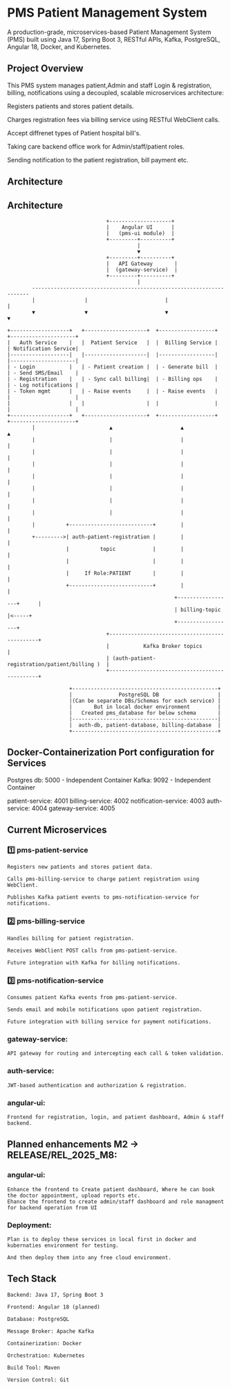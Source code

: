 # PMS Patient Management System

A production-grade, microservices-based Patient Management System (PMS) built using Java 17, Spring Boot 3, RESTful APIs, Kafka, PostgreSQL, Angular 18, Docker, and Kubernetes.


## Project Overview

This PMS system manages patient,Admin and staff Login & registration, billing, notifications using a decoupled, scalable microservices architecture:

Registers patients and stores patient details.

Charges registration fees via billing service using RESTful WebClient calls.

Accept diffrenet types of Patient hospital bill's.

Taking care backend office work for Admin/staff/patient roles.

Sending notification to the patient registration, bill payment etc.


## Architecture
## Architecture

```text
                                +--------------------+
                                |    Angular UI      |
                                |   (pms-ui module)  |
                                +---------+----------+
                                          |
                                          ▼
                                +---------+----------+
                                |   API Gateway       |
                                |  (gateway-service)  |
                                +---------+----------+
                                          |
        ---------------------------------------------------------------------
        |                |                         |                       |
        ▼                ▼                         ▼                       ▼

+-------------------+   +--------------------+  +------------------+   +---------------------+
|   Auth Service    |   |  Patient Service   |  |  Billing Service |   | Notification Service|
|-------------------|   |--------------------|  |------------------|   |---------------------|
| - Login           |   | - Patient creation |  | - Generate bill  |   | - Send SMS/Email    |
| - Registration    |   | - Sync call billing|  | - Billing ops    |   | - Log notifications |
| - Token mgmt      |   | - Raise events     |  | - Raise events   |   |                     |
|                   |   |                    |  |                  |   |                     |
+-------------------+   +--------------------+  +------------------+   +---------------------+
        |                        ▲                      ▲                       ▲
        |                        |                      |                       |
        |                        |                      |                       |
        |                        |                      |                       |
        |                        |                      |                       |
        |                        |                      |                       |
        |                        |                      |                       |
        |                        |                      |                       |
        |          +---------------------------+        |                       |
        +--------->| auth-patient-registration |        |                       |
                   |          topic            |        |                       |
				   |						   |		|						|
				   |     If Role:PATIENT	   |		|						|
                   +---------------------------+        |                       |
                                                      +------------------+      |
                                                      | billing-topic    |<-----+
                                                      +------------------+
                                +-----------------------------------------------+
                                |         	Kafka Broker topics      			|
                                | (auth-patient-registration/patient/billing )	|
                                +-----------------------------------------------+

                    +-----------------------------------------------+
                    |              	PostgreSQL DB               	|
                    |(Can be separate DBs/Schemas for each service) |
                    | 		But in local docker environment 		|
					|	Created pms_database for below schema		|
					|-----------------------------------------------|
                    |  auth-db, patient-database, billing-database  |
                    +-----------------------------------------------+
```
## Docker-Containerization Port configuration for Services
Postgres db: 5000 	- Independent Container
Kafka: 9092			- Independent Container

patient-service: 4001
billing-service: 4002
notification-service: 4003
auth-service: 4004 
gateway-service: 4005


## Current Microservices

  ### 1️⃣ pms-patient-service

    Registers new patients and stores patient data.

    Calls pms-billing-service to charge patient registration using WebClient.

    Publishes Kafka patient events to pms-notification-service for notifications.

  ### 2️⃣ pms-billing-service

    Handles billing for patient registration.

    Receives WebClient POST calls from pms-patient-service.

    Future integration with Kafka for billing notifications.

  ### 3️⃣ pms-notification-service

    Consumes patient Kafka events from pms-patient-service.

    Sends email and mobile notifications upon patient registration.

    Future integration with billing service for payment notifications.
	
 ### gateway-service: 
    API gateway for routing and intercepting each call & token validation.

 ### auth-service: 
    JWT-based authentication and authorization & registration.

 ### angular-ui: 
    Frontend for registration, login, and patient dashboard, Admin & staff backend.


## Planned enhancements M2 -> RELEASE/REL_2025_M8:
### angular-ui: 
    Enhance the frontend to Create patient dashboard, Where he can book the doctor appointment, upload reports etc.
	Ehance the frontend to create admin/staff dashboard and role managment for backend operation from UI


### Deployment: 
    Plan is to deploy these services in local first in docker and kubernaties environment for testing.
	
	And then deploy them into any free cloud environment.



## Tech Stack

    Backend: Java 17, Spring Boot 3

    Frontend: Angular 18 (planned)

    Database: PostgreSQL

    Message Broker: Apache Kafka

    Containerization: Docker

    Orchestration: Kubernetes

    Build Tool: Maven

    Version Control: Git


